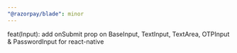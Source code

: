 ```yaml
---
"@razorpay/blade": minor
---
```


feat(Input): add onSubmit prop on BaseInput, TextInput, TextArea, OTPInput & PasswordInput for react-native
